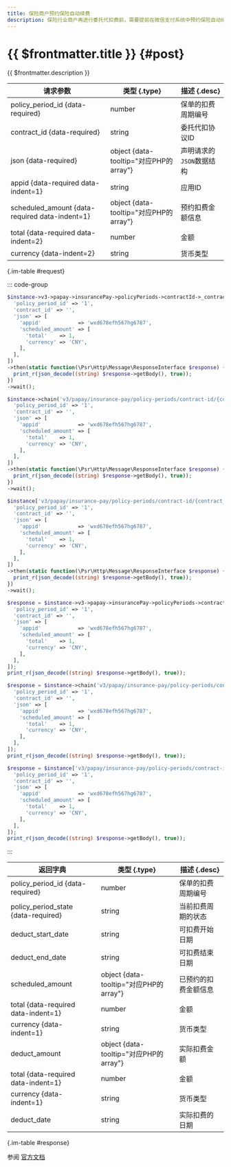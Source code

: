 ```yaml
---
title: 保险商户预约保险自动续费
description: 保险行业商户再进行委托代扣费前，需要提前在微信支付系统中预约保险自动续费，预约成功后方可在约定时间内扣费。
---
```


# {{ $frontmatter.title }} {#post}

{{ $frontmatter.description }}

| 请求参数 | 类型 {.type} | 描述 {.desc}
| --- | --- | ---
| policy_period_id {data-required} | number | 保单的扣费周期编号
| contract_id {data-required} | string | 委托代扣协议ID
| json {data-required} | object {data-tooltip="对应PHP的array"} | 声明请求的`JSON`数据结构
| appid {data-required data-indent=1} | string | 应用ID
| scheduled_amount {data-required data-indent=1} | object {data-tooltip="对应PHP的array"} | 预约扣费金额信息
| total {data-required data-indent=2} | number | 金额
| currency {data-indent=2} | string | 货币类型

{.im-table #request}

::: code-group

```php [异步纯链式]
$instance->v3->papay->insurancePay->policyPeriods->contractId->_contract_id_->policyPeriodId->_policy_period_id_->schedule->postAsync([
  'policy_period_id' => '1',
  'contract_id' => '',
  'json' => [
    'appid'            => 'wxd678efh567hg6787',
    'scheduled_amount' => [
      'total'    => 1,
      'currency' => 'CNY',
    ],
  ],
])
->then(static function(\Psr\Http\Message\ResponseInterface $response) {
  print_r(json_decode((string) $response->getBody(), true));
})
->wait();
```

```php [异步声明式]
$instance->chain('v3/papay/insurance-pay/policy-periods/contract-id/{contract_id}/policy-period-id/{policy_period_id}/schedule')->postAsync([
  'policy_period_id' => '1',
  'contract_id' => '',
  'json' => [
    'appid'            => 'wxd678efh567hg6787',
    'scheduled_amount' => [
      'total'    => 1,
      'currency' => 'CNY',
    ],
  ],
])
->then(static function(\Psr\Http\Message\ResponseInterface $response) {
  print_r(json_decode((string) $response->getBody(), true));
})
->wait();
```

```php [异步属性式]
$instance['v3/papay/insurance-pay/policy-periods/contract-id/{contract_id}/policy-period-id/{policy_period_id}/schedule']->postAsync([
  'policy_period_id' => '1',
  'contract_id' => '',
  'json' => [
    'appid'            => 'wxd678efh567hg6787',
    'scheduled_amount' => [
      'total'    => 1,
      'currency' => 'CNY',
    ],
  ],
])
->then(static function(\Psr\Http\Message\ResponseInterface $response) {
  print_r(json_decode((string) $response->getBody(), true));
})
->wait();
```

```php [同步纯链式]
$response = $instance->v3->papay->insurancePay->policyPeriods->contractId->_contract_id_->policyPeriodId->_policy_period_id_->schedule->post([
  'policy_period_id' => '1',
  'contract_id' => '',
  'json' => [
    'appid'            => 'wxd678efh567hg6787',
    'scheduled_amount' => [
      'total'    => 1,
      'currency' => 'CNY',
    ],
  ],
]);
print_r(json_decode((string) $response->getBody(), true));
```

```php [同步声明式]
$response = $instance->chain('v3/papay/insurance-pay/policy-periods/contract-id/{contract_id}/policy-period-id/{policy_period_id}/schedule')->post([
  'policy_period_id' => '1',
  'contract_id' => '',
  'json' => [
    'appid'            => 'wxd678efh567hg6787',
    'scheduled_amount' => [
      'total'    => 1,
      'currency' => 'CNY',
    ],
  ],
]);
print_r(json_decode((string) $response->getBody(), true));
```

```php [同步属性式]
$response = $instance['v3/papay/insurance-pay/policy-periods/contract-id/{contract_id}/policy-period-id/{policy_period_id}/schedule']->post([
  'policy_period_id' => '1',
  'contract_id' => '',
  'json' => [
    'appid'            => 'wxd678efh567hg6787',
    'scheduled_amount' => [
      'total'    => 1,
      'currency' => 'CNY',
    ],
  ],
]);
print_r(json_decode((string) $response->getBody(), true));
```

:::

| 返回字典 | 类型 {.type} | 描述 {.desc}
| --- | --- | ---
| policy_period_id {data-required} | number | 保单的扣费周期编号
| policy_period_state {data-required} | string | 当前扣费周期的状态
| deduct_start_date | string | 可扣费开始日期
| deduct_end_date | string | 可扣费结束日期
| scheduled_amount | object {data-tooltip="对应PHP的array"} | 已预约的扣费金额信息
| total {data-required data-indent=1} | number | 金额
| currency {data-indent=1} | string | 货币类型
| deduct_amount | object {data-tooltip="对应PHP的array"} | 实际扣费金额
| total {data-required data-indent=1} | number | 金额
| currency {data-indent=1} | string | 货币类型
| deduct_date | string | 实际扣费的日期

{.im-table #response}

参阅 [官方文档](https://pay.weixin.qq.com/doc/v3/merchant/4012471270)

